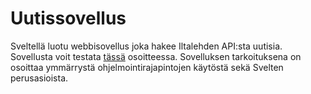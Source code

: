 # Uutissovellus

Sveltellä luotu webbisovellus joka hakee Iltalehden API:sta uutisia. Sovellusta voit testata [tässä](https://uutiset-juhoristolainen.vercel.app/) osoitteessa. Sovelluksen tarkoituksena on osoittaa ymmärrystä ohjelmointirajapintojen käytöstä sekä Svelten perusasioista.
